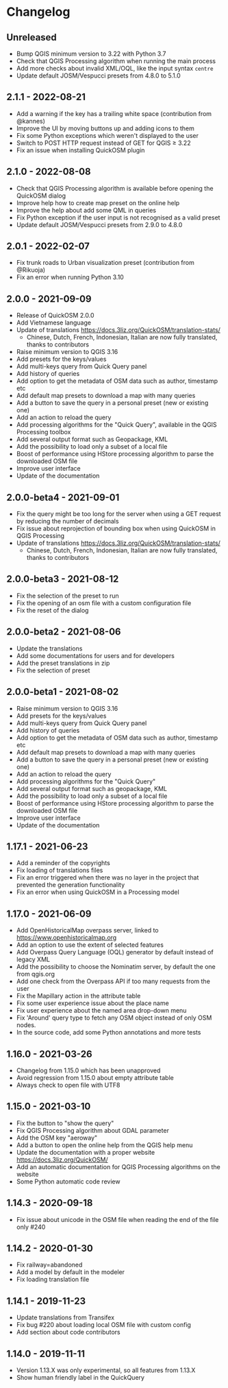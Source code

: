 # Changelog

## Unreleased

* Bump QGIS minimum version to 3.22 with Python 3.7
* Check that QGIS Processing algorithm when running the main process
* Add more checks about invalid XML/OQL, like the input syntax `centre`
* Update default JOSM/Vespucci presets from 4.8.0 to 5.1.0

## 2.1.1 - 2022-08-21

* Add a warning if the key has a trailing white space (contribution from @kannes)
* Improve the UI by moving buttons up and adding icons to them
* Fix some Python exceptions which weren't displayed to the user
* Switch to POST HTTP request instead of GET for QGIS ≥ 3.22
* Fix an issue when installing QuickOSM plugin

## 2.1.0 - 2022-08-08

* Check that QGIS Processing algorithm is available before opening the QuickOSM dialog
* Improve help how to create map preset on the online help
* Improve the help about add some QML in queries
* Fix Python exception if the user input is not recognised as a valid preset
* Update default JOSM/Vespucci presets from 2.9.0 to 4.8.0

## 2.0.1 - 2022-02-07

* Fix trunk roads to Urban visualization preset (contribution from @Rikuoja)
* Fix an error when running Python 3.10

## 2.0.0 - 2021-09-09

* Release of QuickOSM 2.0.0
* Add Vietnamese language
* Update of translations https://docs.3liz.org/QuickOSM/translation-stats/
  * Chinese, Dutch, French, Indonesian, Italian are now fully translated, thanks to contributors
* Raise minimum version to QGIS 3.16
* Add presets for the keys/values
* Add multi-keys query from Quick Query panel
* Add history of queries
* Add option to get the metadata of OSM data such as author, timestamp etc
* Add default map presets to download a map with many queries
* Add a button to save the query in a personal preset (new or existing one)
* Add an action to reload the query
* Add processing algorithms for the "Quick Query", available in the QGIS Processing toolbox
* Add several output format such as Geopackage, KML
* Add the possibility to load only a subset of a local file
* Boost of performance using HStore processing algorithm to parse the downloaded OSM file
* Improve user interface
* Update of the documentation

## 2.0.0-beta4 - 2021-09-01

* Fix the query might be too long for the server when using a GET request by reducing the number of decimals
* Fix issue about reprojection of bounding box when using QuickOSM in QGIS Processing
* Update of translations https://docs.3liz.org/QuickOSM/translation-stats/ 
  * Chinese, Dutch, French, Indonesian, Italian are now fully translated, thanks to contributors

## 2.0.0-beta3 - 2021-08-12

* Fix the selection of the preset to run
* Fix the opening of an osm file with a custom configuration file
* Fix the reset of the dialog

## 2.0.0-beta2 - 2021-08-06

* Update the translations
* Add some documentations for users and for developers
* Add the preset translations in zip
* Fix the selection of preset

## 2.0.0-beta1 - 2021-08-02

* Raise minimum version to QGIS 3.16
* Add presets for the keys/values
* Add multi-keys query from Quick Query panel
* Add history of queries
* Add option to get the metadata of OSM data such as author, timestamp etc
* Add default map presets to download a map with many queries
* Add a button to save the query in a personal preset (new or existing one)
* Add an action to reload the query
* Add processing algorithms for the "Quick Query"
* Add several output format such as geopackage, KML
* Add the possibility to load only a subset of a local file
* Boost of performance using HStore processing algorithm to parse the downloaded OSM file
* Improve user interface
* Update of the documentation

## 1.17.1 - 2021-06-23

* Add a reminder of the copyrights
* Fix loading of translations files
* Fix an error triggered when there was no layer in the project that prevented the generation functionality
* Fix an error when using QuickOSM in a Processing model

## 1.17.0 - 2021-06-09

* Add OpenHistoricalMap overpass server, linked to https://www.openhistoricalmap.org
* Add an option to use the extent of selected features
* Add Overpass Query Language (OQL) generator by default instead of legacy XML
* Add the possibility to choose the Nominatim server, by default the one from qgis.org
* Add one check from the Overpass API if too many requests from the user
* Fix the Mapillary action in the attribute table
* Fix some user experience issue about the place name
* Fix user experience about the named area drop-down menu
* Fix 'Around' query type to fetch any OSM object instead of only OSM nodes.  
* In the source code, add some Python annotations and more tests

## 1.16.0 - 2021-03-26

* Changelog from 1.15.0 which has been unapproved
* Avoid regression from 1.15.0 about empty attribute table
* Always check to open file with UTF8

## 1.15.0 - 2021-03-10

* Fix the button to "show the query"
* Fix QGIS Processing algorithm about GDAL parameter
* Add the OSM key "aeroway"
* Add a button to open the online help from the QGIS help menu
* Update the documentation with a proper website https://docs.3liz.org/QuickOSM/
* Add an automatic documentation for QGIS Processing algorithms on the website
* Some Python automatic code review

## 1.14.3 - 2020-09-18

* Fix issue about unicode in the OSM file when reading the end of the file only #240

## 1.14.2 - 2020-01-30

* Fix railway=abandoned
* Add a model by default in the modeler
* Fix loading translation file

## 1.14.1 - 2019-11-23

* Update translations from Transifex
* Fix bug #220 about loading local OSM file with custom config
* Add section about code contributors

## 1.14.0 - 2019-11-11

* Version 1.13.X was only experimental, so all features from 1.13.X
* Show human friendly label in the QuickQuery
